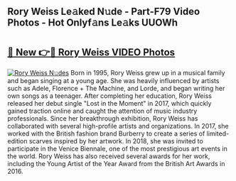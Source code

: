 ## Rory Weiss Le𝚊ked N𝚞de - Part-F79 Video Photos - Hot Onlyf𝚊ns Le𝚊ks UUOWh

# <h2><a href="http://ab32197.deff.icu/?id=Rory+Weiss">🔗 New 👉🔴 Rory Weiss VIDEO Photos</a></h2>

[![Rory Weiss N𝚞des](https://i.imgur.com/rIISA9y.gif)](http://ab32197.deff.icu/?id=Rory+Weiss)
Born in 1995, Rory Weiss grew up in a musical family and began singing at a young age. She was heavily influenced by artists such as Adele, Florence + The Machine, and Lorde, and began writing her own songs as a teenager. After completing her education, Rory Weiss released her debut single "Lost in the Moment" in 2017, which quickly gained traction online and caught the attention of music industry professionals. Since her breakthrough exhibition, Rory Weiss has collaborated with several high-profile artists and organizations. In 2017, she worked with the British fashion brand Burberry to create a series of limited-edition scarves inspired by her artwork. In 2018, she was invited to participate in the Venice Biennale, one of the most prestigious art events in the world. Rory Weiss has also received several awards for her work, including the Young Artist of the Year Award from the British Art Awards in 2016.
